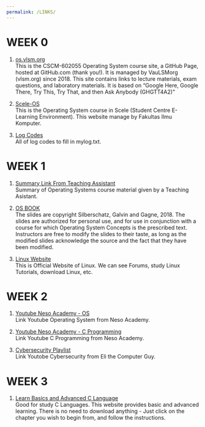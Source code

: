 ```yaml
---
permalink: /LINKS/
---
```


# WEEK 0

1. [os.vlsm.org](https://os.vlsm.org/)<br>
This is the CSCM-602055 Operating System course site, a GitHub Page, hosted at GitHub.com (thank you!).
It is managed by VauLSMorg (vlsm.org) since 2018.
This site contains links to lecture materials, exam questions, and laboratory materials.
It is based on “Google Here, Google There, Try This, Try That, and then Ask Anybody (GHGTT4A2)”


2. [Scele-OS](https://scele.cs.ui.ac.id/course/view.php?id=3268)<br>
This is the Operating System course in Scele (Student Centre E-Learning Environment).
This website manage by Fakultas Ilmu Komputer.


3. [Log Codes](https://osp4diss.vlsm.org/ETC/logCodes.txt)<br>
All of log codes to fill in mylog.txt.



# WEEK 1
1. [Summary Link From Teaching Assistant](https://osp4diss.vlsm.org/osp-115.html)<br>
Summary of Operating Systems course material given by a Teaching Asistant.


2. [OS BOOK](https://www.os-book.com/OS10/slide-dir/)<br>
The slides are copyright Silberschatz, Galvin and Gagne, 2018.
The slides are authorized for personal use, and for use in conjunction with a course for which Operating System Concepts is the prescribed text.
Instructors are free to modify the slides to their taste, as long as the modified slides acknowledge the source and the fact that they have been modified.


3. [Linux Website](https://www.linux.org/)<br>
This is Official Website of Linux.
We can see Forums, study Linux Tutorials, download Linux, etc.



# WEEK 2
1. [Youtube Neso Academy - OS](https://www.youtube.com/playlist?list=PLBlnK6fEyqRiVhbXDGLXDk_OQAeuVcp2O)<br>
Link Youtube Operating System from Neso Academy.


2. [Youtube Neso Academy - C Programming](https://www.youtube.com/playlist?list=PLBlnK6fEyqRiVhbXDGLXDk_OQAeuVcp2O)<br>
Link Youtube C Programming from Neso Academy.


3. [Cybersecurity Playlist](https://www.youtube.com/playlist?list=PLJcaPjxegjBXtpdrZ4Blxgo-juMUfFovf)<br>
Link Youtobe Cybersecurity from Eli the Computer Guy.


# WEEK 3
1. [Learn Basics and Advanced C Language](https://www.learn-c.org/)<br>
Good for study C Languages.
This website provides basic and advanced learning.
There is no need to download anything - Just click on the chapter you wish to begin from, and follow the instructions.  


